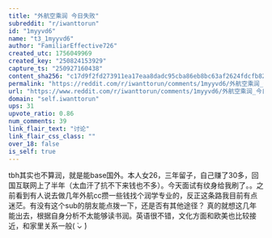 ```yaml
---
title: "外航空乘润 今日失败"
subreddit: "r/iwanttorun"
id: "1myyvd6"
name: "t3_1myyvd6"
author: "FamiliarEffective726"
created_utc: 1756049969
created_key: "250824153929"
capture_ts: "250927160438"
content_sha256: "c17d9f2fd273911ea17eaa8dadc95cba86eb8bc63af2624fdcfb82ed6cd1c17b"
permalink: "https://reddit.com/r/iwanttorun/comments/1myyvd6/外航空乘润_今日失败/"
url: "https://www.reddit.com/r/iwanttorun/comments/1myyvd6/外航空乘润_今日失败/"
domain: "self.iwanttorun"
ups: 31
upvote_ratio: 0.86
num_comments: 39
link_flair_text: "讨论"
link_flair_css_class: ""
over_18: false
is_self: true
---
```


tbh其实也不算润，就是能base国外。本人女26，三年留子，自己赚了30多，回国互联网上了半年（太血汗了抗不下来钱也不多）。今天面试有纹身给我刷了。。之前看到有人说去做几年外航cc攒一些钱找个润学专业的，反正这条路我目前有点迷茫。有没有这个sub的朋友能点拨一下，还是否有其他途径？
真的就想这几年能出去，根据自身分析不太能够读书润。英语很不错，文化方面和欧美也比较接近，和家里关系一般(
̀⌄ ́)

